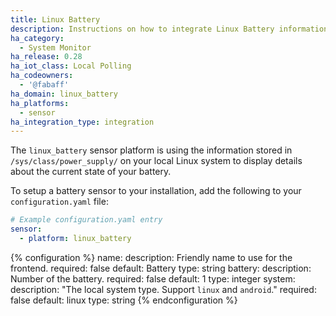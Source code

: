 ```yaml
---
title: Linux Battery
description: Instructions on how to integrate Linux Battery information into Home Assistant.
ha_category:
  - System Monitor
ha_release: 0.28
ha_iot_class: Local Polling
ha_codeowners:
  - '@fabaff'
ha_domain: linux_battery
ha_platforms:
  - sensor
ha_integration_type: integration
---
```


The `linux_battery` sensor platform is using the information stored in `/sys/class/power_supply/` on your local Linux system to display details about the current state of your battery.

To setup a battery sensor to your installation, add the following to your `configuration.yaml` file:

```yaml
# Example configuration.yaml entry
sensor:
  - platform: linux_battery
```

{% configuration %}
name:
  description: Friendly name to use for the frontend.
  required: false
  default: Battery
  type: string
battery:
  description: Number of the battery.
  required: false
  default: 1
  type: integer
system:
  description: "The local system type. Support `linux` and `android`."
  required: false
  default: linux
  type: string
{% endconfiguration %}
